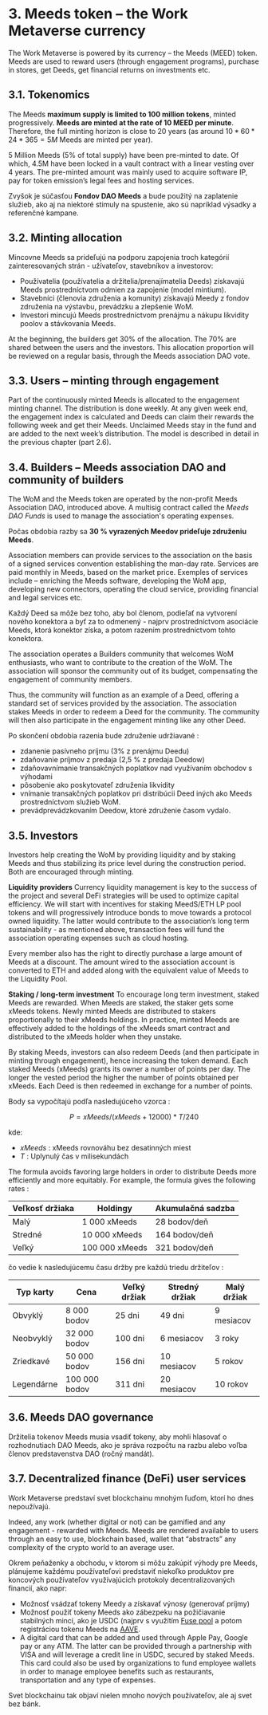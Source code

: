 # 3. Meeds token – the Work Metaverse currency

The Work Metaverse is powered by its currency – the Meeds (MEED) token. Meeds are used to reward users (through engagement programs), purchase in stores, get Deeds, get financial returns on investments etc.

## 3.1. Tokenomics

The Meeds **maximum supply is limited to 100 million tokens**, minted progressively. **Meeds are minted at the rate of 10 MEED per minute**. Therefore, the full minting horizon is close to 20 years (as around $10*60*24*365 = 5M$ Meeds are minted per year).

5 Million Meeds (5% of total supply) have been pre-minted to date. Of which, 4.5M have been locked in a vault contract with a linear vesting over 4 years. The pre-minted amount was mainly used to acquire software IP, pay for token emission’s legal fees and hosting services.

Zvyšok je súčasťou __Fondov DAO Meeds__ a bude použitý na zaplatenie služieb, ako aj na niektoré stimuly na spustenie, ako sú napríklad výsadky a referenčné kampane.


## 3.2. Minting allocation

Mincovne Meeds sa prideľujú na podporu zapojenia troch kategórií zainteresovaných strán - užívateľov, stavebníkov a investorov:

- Používatelia (používatelia a držitelia/prenajímatelia Deeds) získavajú Meeds prostredníctvom odmien za zapojenie (model mintium).
- Stavebníci (členovia združenia a komunity) získavajú Meedy z fondov združenia na výstavbu, prevádzku a zlepšenie WoM.
- Investori mincujú Meeds prostredníctvom prenájmu a nákupu likvidity poolov a stávkovania Meeds.

At the beginning, the builders get 30% of the allocation. The 70% are shared between the users and the investors. This allocation proportion will be reviewed on a regular basis, through the Meeds association DAO vote.

## 3.3. Users – minting through engagement

Part of the continuously minted Meeds is allocated to the engagement minting channel. The distribution is done weekly. At any given week end, the engagement index is calculated and Deeds can claim their rewards the following week and get their Meeds. Unclaimed Meeds stay in the fund and are added to the next week’s distribution. The model is described in detail in the previous chapter (part 2.6).

## 3.4. Builders – Meeds association DAO and community of builders

The WoM and the Meeds token are operated by the non-profit Meeds Association DAO, introduced above. A multisig contract called the _Meeds DAO Funds_ is used to manage the association's operating expenses.

Počas obdobia razby sa **30 % vyrazených Meedov prideľuje združeniu Meeds**.

Association members can provide services to the association on the basis of a signed services convention establishing the man-day rate. Services are paid monthly in Meeds, based on the market price. Exemples of services include – enriching the Meeds software, developing the WoM app, developing new connectors, operating the cloud service, providing financial and legal services etc.

Každý Deed sa môže bez toho, aby bol členom, podieľať na vytvorení nového konektora a byť za to odmenený - najprv prostredníctvom asociácie Meeds, ktorá konektor získa, a potom razením prostredníctvom tohto konektora.

The association operates a Builders community that welcomes WoM enthusiasts, who want to contribute to the creation of the WoM. The association will sponsor the community out of its budget, compensating the engagement of community members.

Thus, the community will function as an example of a Deed, offering a standard set of services provided by the association. The association stakes Meeds in order to redeem a Deed for the community. The community will then also participate in the engagement minting like any other Deed.

Po skončení obdobia razenia bude združenie udržiavané :

- zdanenie pasívneho príjmu (3% z prenájmu Deedu)
- zdaňovanie príjmov z predaja (2,5 % z predaja Deedow)
- zdaňovavnímanie transakčných poplatkov nad využívaním obchodov s výhodami
- pôsobenie ako poskytovateľ združenia likvidity
- vnímanie transakčných poplatkov pri distribúcii Deed iných ako Meeds prostredníctvom služieb WoM.
- prevádprevádzkovaním Deedow, ktoré združenie časom vydalo.


## 3.5. Investors

Investors help creating the WoM by providing liquidity and by staking Meeds and thus stabilizing its price level during the construction period. Both are encouraged through minting.

**Liquidity providers** Currency liquidity management is key to the success of the project and several DeFi strategies will be used to optimize capital efficiency. We will start with incentives for staking MeedS/ETH LP pool tokens and will progressively introduce bonds to move towards a protocol owned liquidity. The latter would contribute to the association’s long term sustainability - as mentioned above, transaction fees will fund the association operating expenses such as cloud hosting.

Every member also has the right to directly purchase a large amount of Meeds at a discount. The amount wired to the association account is converted to ETH and added along with the equivalent value of Meeds to the Liquidity Pool.

**Staking / long-term investment** To encourage long term investment, staked Meeds are rewarded. When Meeds are staked, the staker gets some xMeeds tokens. Newly minted Meeds are distributed to stakers proportionally to their xMeeds holdings. In practice, minted Meeds are effectively added to the holdings of the xMeeds smart contract and distributed to the xMeeds holder when they unstake.

By staking Meeds, investors can also redeem Deeds (and then participate in minting through engagement), hence increasing the token demand. Each staked Meeds (xMeeds) grants its owner a number of points per day. The longer the vested period the higher the number of points obtained per xMeeds. Each Deed is then redeemed in exchange for a number of points.

Body sa vypočítajú podľa nasledujúceho vzorca :

 $$ P = xMeeds / (xMeeds + 12000) * T / 240 $$

 kde:

- $xMeeds$ : xMeeds rovnováhu bez desatinných miest
- $T$ : Uplynulý čas v milisekundách

The formula avoids favoring large holders in order to distribute Deeds more efficiently and more equitably. For example, the formula gives the following rates :

| **Veľkosť držiaka** | **Holdingy**   | **Akumulačná sadzba** |
| ------------------- | -------------- | --------------------- |
| Malý                | 1 000 xMeeds   | 28 bodov/deň          |
| Stredné             | 10 000 xMeeds  | 164 bodov/deň         |
| Veľký               | 100 000 xMeeds | 321 bodov/deň         |


čo vedie k nasledujúcemu času držby pre každú triedu držiteľov :

| **Typ karty** | **Cena**      | **Veľký držiak** | **Stredný držiak** | **Malý držiak** |
| ------------- | ------------- | ---------------- | ------------------ | --------------- |
| Obvyklý       | 8 000 bodov   | 25 dni           | 49 dni             | 9 mesiacov      |
| Neobvyklý     | 32 000 bodov  | 100 dni          | 6 mesiacov         | 3 roky          |
| Zriedkavé     | 50 000 bodov  | 156 dni          | 10 mesiacov        | 5 rokov         |
| Legendárne    | 100 000 bodov | 311 dni          | 20 mesiacov        | 10 rokov        |

## 3.6. Meeds DAO governance

Držitelia tokenov Meeds musia vsadiť tokeny, aby mohli hlasovať o rozhodnutiach DAO Meeds, ako je správa rozpočtu na razbu alebo voľba členov predstavenstva DAO (ročný mandát).

## 3.7. Decentralized finance (DeFi) user services

Work Metaverse predstaví svet blockchainu mnohým ľuďom, ktorí ho dnes nepoužívajú.

Indeed, any work (whether digital or not) can be gamified and any engagement - rewarded with Meeds. Meeds are rendered available to users through an easy to use, blockchain based, wallet that “abstracts” any complexity of the crypto world to an average user.

Okrem peňaženky a obchodu, v ktorom si môžu zakúpiť výhody pre Meeds, plánujeme každému používateľovi predstaviť niekoľko produktov pre koncových používateľov využívajúcich protokoly decentralizovaných financií, ako napr:

- Možnosť vsádzať tokeny Meedy a získavať výnosy (generovať príjmy)
- Možnosť použiť tokeny Meeds ako zábezpeku na požičiavanie stabilných mincí, ako je USDC (najprv s využitím [Fuse pool](https://app.rari.capital/fuse) a potom registráciou tokenu Meeds na [AAVE](https://aave.com/).
- A digital card that can be added and used through Apple Pay, Google pay or any ATM. The latter can be provided through a partnership with VISA and will leverage a credit line in USDC, secured by staked Meeds. This card could also be used by organizations to fund employee wallets in order to manage employee benefits such as restaurants, transportation and any type of expenses.

Svet blockchainu tak objaví nielen mnoho nových používateľov, ale aj svet bez bánk.

 

